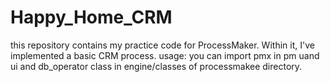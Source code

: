 # Happy_Home_CRM
this repository contains my practice code for ProcessMaker. Within it, I've implemented a basic CRM process.
usage:
you can import pmx in pm uand ui and db_operator class in engine/classes of processmakee directory.
